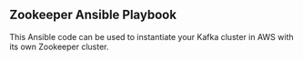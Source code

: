 ## Zookeeper Ansible Playbook

This Ansible code can be used to instantiate your Kafka cluster in AWS with its own Zookeeper cluster.
